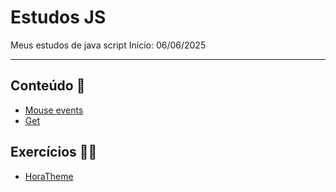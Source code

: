 # Estudos JS
Meus estudos de java script
Início: 06/06/2025

---

## Conteúdo 📘

- [Mouse events](MouseEvent)
- [Get](https://github.com/Giuliamourac/DataHora.git)

## Exercícios 🐱‍👤

- [HoraTheme](https://github.com/Giuliamourac/SiteGetHour.git)

